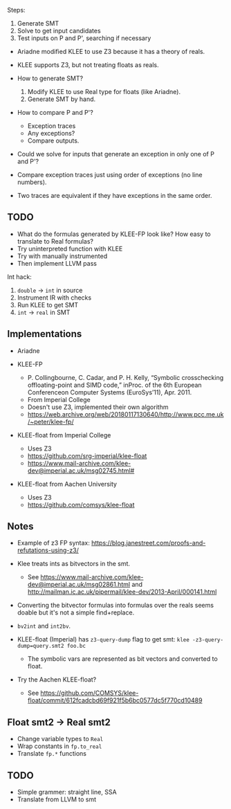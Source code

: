 Steps:
1. Generate SMT
2. Solve to get input candidates
3. Test inputs on P and P', searching if necessary

- Ariadne modified KLEE to use Z3 because it has a theory of reals.
- KLEE supports Z3, but not treating floats as reals.
- How to generate SMT?
  1. Modify KLEE to use Real type for floats (like Ariadne).
  2. Generate SMT by hand.

- How to compare P and P'?
  - Exception traces
  - Any exceptions?
  - Compare outputs.

- Could we solve for inputs that generate an exception in only one of P and P'?

- Compare exception traces just using order of exceptions (no line numbers).
- Two traces are equivalent if they have exceptions in the same order.

## TODO
- What do the formulas generated by KLEE-FP look like? How easy to translate to
  Real formulas?
- Try uninterpreted function with KLEE
- Try with manually instrumented
- Then implement LLVM pass

Int hack:
1. `double` -> `int` in source
2. Instrument IR with checks
3. Run KLEE to get SMT
4. `int` -> `real` in SMT

## Implementations

- Ariadne

- KLEE-FP
  - P. Collingbourne, C. Cadar, and P. H. Kelly, “Symbolic crosschecking offloating-point and SIMD code,” inProc. of the 6th European Conferenceon Computer Systems (EuroSys’11), Apr. 2011.
  - From Imperial College
  - Doesn't use Z3, implemented their own algorithm
  - https://web.archive.org/web/20180117130640/http://www.pcc.me.uk/~peter/klee-fp/

- KLEE-float from Imperial College
  - Uses Z3
  - https://github.com/srg-imperial/klee-float
  - https://www.mail-archive.com/klee-dev@imperial.ac.uk/msg02745.html#

- KLEE-float from Aachen University
  - Uses Z3
  - https://github.com/comsys/klee-float

## Notes

- Example of z3 FP syntax: https://blog.janestreet.com/proofs-and-refutations-using-z3/

- Klee treats ints as bitvectors in the smt.
  - See https://www.mail-archive.com/klee-dev@imperial.ac.uk/msg02861.html and
    http://mailman.ic.ac.uk/pipermail/klee-dev/2013-April/000141.html
- Converting the bitvector formulas into formulas over the reals seems doable
  but it's not a simple find+replace.
- `bv2int` and `int2bv`.

- KLEE-float (Imperial) has `z3-query-dump` flag to get smt:
  `klee -z3-query-dump=query.smt2 foo.bc`
  - The symbolic vars are represented as bit vectors and converted to float.

- Try the Aachen KLEE-float?
  - See https://github.com/COMSYS/klee-float/commit/612fcadcbd69f921f5b6bc0577dc5f770cd10489

## Float smt2 -> Real smt2

- Change variable types to `Real`
- Wrap constants in `fp.to_real`
- Translate `fp.*` functions

## TODO

- Simple grammer: straight line, SSA
- Translate from LLVM to smt

